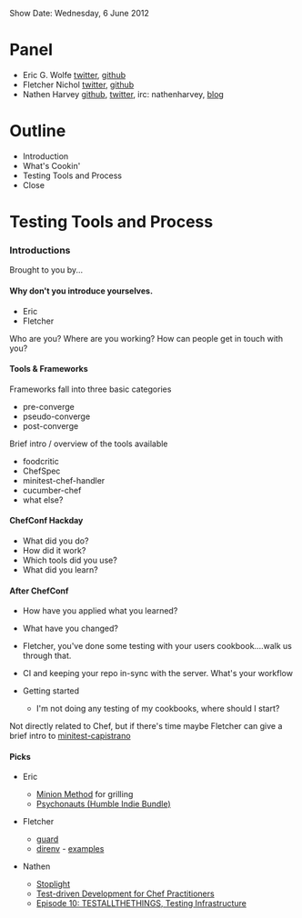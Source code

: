 Show Date:  Wednesday, 6 June 2012

Panel
=====

* Eric G. Wolfe [twitter](https://twitter.com/#!/atomic_penguin), [github](http://github.com/atomic-penguin)
* Fletcher Nichol [twitter](http://twitter.com/fnichol), [github](https://github.com/fnichol)
* Nathen Harvey [github](http://github.com/nathenharvey), [twitter](http://twitter.com/nathenharvey), irc: nathenharvey, [blog](http://nathenharvey.com)

Outline
=======
* Introduction
* What's Cookin'
* Testing Tools and Process
* Close

Testing Tools and Process
=========================

### Introductions

Brought to you by...

#### Why don't you introduce yourselves.

* Eric
* Fletcher

Who are you?  Where are you working?  How can people get in touch with you?


#### Tools & Frameworks

Frameworks fall into three basic categories
  
  * pre-converge
  * pseudo-converge
  * post-converge


Brief intro / overview of the tools available

  * foodcritic
  * ChefSpec
  * minitest-chef-handler
  * cucumber-chef
  * what else?

#### ChefConf Hackday 

  * What did you do?
  * How did it work?
  * Which tools did you use?
  * What did you learn?

#### After ChefConf
  
  * How have you applied what you learned?
  * What have you changed?

* Fletcher, you've done some testing with your users cookbook....walk us through that.

* CI and keeping your repo in-sync with the server.  What's your workflow

* Getting started
  * I'm not doing any testing of my cookbooks, where should I start?


Not directly related to Chef, but if there's time maybe Fletcher can give a brief intro to [minitest-capistrano](https://github.com/fnichol/minitest-capistrano)



#### Picks

* Eric
  * [Minion Method](http://virtualweberbullet.com/fireup2.html) for grilling
  * [Psychonauts (Humble Indie Bundle)](http://www.humblebundle.com/)

* Fletcher
  * [guard](https://github.com/guard/guard)
  * [direnv](https://github.com/zimbatm/direnv) - [examples](https://github.com/fnichol/chef-bootstrap-repo)

* Nathen
  * [Stoplight](https://github.com/customink/stoplight)
  * [Test-driven Development for Chef Practitioners](http://www.youtube.com/watch?v=o2e0aZUAVGw)
  * [Episode 10: TESTALLTHETHINGS, Testing Infrastructure](http://www.foodfightshow.org/2012/04/episode-10-testallthethings-testing.html)

